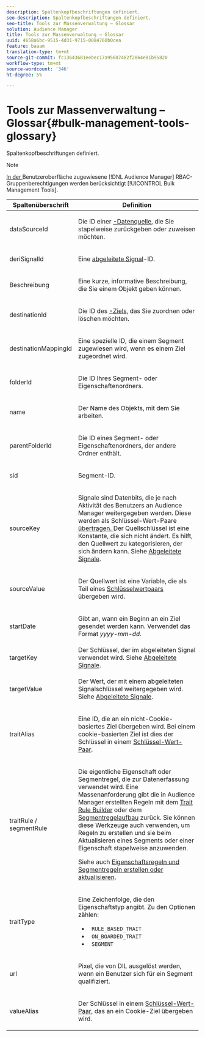 ```yaml
---
description: Spaltenkopfbeschriftungen definiert.
seo-description: Spaltenkopfbeschriftungen definiert.
seo-title: Tools zur Massenverwaltung – Glossar
solution: Audience Manager
title: Tools zur Massenverwaltung – Glossar
uuid: 4658a6bc-9515-4d31-9715-0084760b0cea
feature: baaam
translation-type: tm+mt
source-git-commit: fc13643681eebec17a95607482f2864e81b95820
workflow-type: tm+mt
source-wordcount: '346'
ht-degree: 5%

---
```



# Tools zur Massenverwaltung – Glossar{#bulk-management-tools-glossary}

Spaltenkopfbeschriftungen definiert.

<!-- 

<p>r_bulk_glossary.xml </p>

 -->

>[!NOTE]
>
>[In der ](../../features/administration/administration-overview.md) Benutzeroberfläche zugewiesene  [!DNL Audience Manager] RBAC-Gruppenberechtigungen werden berücksichtigt  [!UICONTROL Bulk Management Tools].

<table id="table_2C2BC2FB3EFC443C9A5AE18EFC6FABFD"> 
 <thead> 
  <tr> 
   <th colname="col1" class="entry"> Spaltenüberschrift </th> 
   <th colname="col2" class="entry"> Definition </th> 
  </tr> 
 </thead>
 <tbody> 
  <tr> 
   <td colname="col1"> <p> <span class="term"> dataSourceId</span> </p> </td> 
   <td colname="col2"> <p>Die ID einer <a href="../../features/datasources-list-and-settings.md#data-sources-list-and-settings">-Datenquelle</a>, die Sie stapelweise zurückgeben oder zuweisen möchten. </p> </td> 
  </tr> 
  <tr> 
   <td colname="col1"> <p> <span class="term"> deriSignalId</span> </p> </td> 
   <td colname="col2"> <p>Eine <a href="../../features/derived-signals.md"> abgeleitete Signal</a>-ID. </p> </td> 
  </tr> 
  <tr> 
   <td colname="col1"> <p> <span class="term"> Beschreibung</span> </p> </td> 
   <td colname="col2"> <p>Eine kurze, informative Beschreibung, die Sie einem Objekt geben können. </p> </td> 
  </tr> 
  <tr> 
   <td colname="col1"> <p> <span class="term"> destinationId</span> </p> </td> 
   <td colname="col2"> <p>Die ID des <a href="../../features/destinations/destinations.md">-Ziels</a>, das Sie zuordnen oder löschen möchten. </p> </td> 
  </tr> 
  <tr> 
   <td colname="col1"> <p> <span class="term"> destinationMappingId</span> </p> </td> 
   <td colname="col2"> <p>Eine spezielle ID, die einem Segment zugewiesen wird, wenn es einem Ziel zugeordnet wird. </p> </td> 
  </tr> 
  <tr> 
   <td colname="col1"> <p> <span class="term"> folderId</span> </p> </td> 
   <td colname="col2"> <p>Die ID Ihres Segment- oder Eigenschaftenordners. </p> </td> 
  </tr> 
  <tr> 
   <td colname="col1"> <p> <span class="term"> name</span> </p> </td> 
   <td colname="col2"> <p>Der Name des Objekts, mit dem Sie arbeiten. </p> </td> 
  </tr> 
  <tr> 
   <td colname="col1"> <p> <span class="term"> parentFolderId</span> </p> </td> 
   <td colname="col2"> <p>Die ID eines Segment- oder Eigenschaftenordners, der andere Ordner enthält. </p> </td> 
  </tr> 
  <tr> 
   <td colname="col1"> <p> <span class="term"> sid</span> </p> </td> 
   <td colname="col2"> <p>Segment-ID. </p> </td> 
  </tr> 
  <tr> 
   <td colname="col1"> <p> <span class="term"> sourceKey</span> </p> </td> 
   <td colname="col2"> <p>Signale sind Datenbits, die je nach Aktivität des Benutzers an <span class="keyword"> Audience Manager</span> weitergegeben werden. Diese werden als Schlüssel-Wert-Paare <a href="../../reference/key-value-pairs-explained.md"> übertragen. </a> Der Quellschlüssel ist eine Konstante, die sich nicht ändert. Es hilft, den Quellwert zu kategorisieren, der sich ändern kann. Siehe <a href="../../features/derived-signals.md"> Abgeleitete Signale</a>. </p> </td> 
  </tr> 
  <tr> 
   <td colname="col1"> <p> <span class="term"> sourceValue</span> </p> </td> 
   <td colname="col2"> <p>Der Quellwert ist eine Variable, die als Teil eines <a href="../../reference/key-value-pairs-explained.md"> Schlüsselwertpaars</a> übergeben wird. </p> </td> 
  </tr> 
  <tr> 
   <td colname="col1"> <p> <span class="term"> startDate</span> </p> </td> 
   <td colname="col2"> <p>Gibt an, wann ein Beginn an ein Ziel gesendet werden kann. Verwendet das Format <i>yyyy-mm-dd</i>. </p> </td> 
  </tr> 
  <tr> 
   <td colname="col1"> <p> <span class="term"> targetKey</span> </p> </td> 
   <td colname="col2">Der Schlüssel, der im abgeleiteten Signal verwendet wird. Siehe <a href="../../features/derived-signals.md"> Abgeleitete Signale</a>. </td> 
  </tr> 
  <tr> 
   <td colname="col1"> <p> <span class="term"> targetValue</span> </p> </td> 
   <td colname="col2"> <p>Der Wert, der mit einem abgeleiteten Signalschlüssel weitergegeben wird. Siehe <a href="../../features/derived-signals.md"> Abgeleitete Signale</a>. </p> </td> 
  </tr> 
  <tr> 
   <td colname="col1"> <p> <span class="term"> traitAlias</span> </p> </td> 
   <td colname="col2"> <p>Eine ID, die an ein nicht-Cookie-basiertes Ziel übergeben wird. Bei einem cookie-basierten Ziel ist dies der Schlüssel in einem <a href="../../reference/key-value-pairs-explained.md"> Schlüssel-Wert-Paar</a>. </p> </td> 
  </tr> 
  <tr> 
   <td colname="col1"> <p> <span class="term"> traitRule / segmentRule</span> </p> </td> 
   <td colname="col2"> <p>Die eigentliche Eigenschaft oder Segmentregel, die zur Datenerfassung verwendet wird. Eine Massenanforderung gibt die in <span class="keyword"> Audience Manager</span> erstellten Regeln mit dem <a href="../../features/traits/about-trait-builder.md"> Trait Rule Builder</a> oder dem <a href="../../features/segments/segment-builder.md"> Segmentregelaufbau</a> zurück. Sie können diese Werkzeuge auch verwenden, um Regeln zu erstellen und sie beim Aktualisieren eines Segments oder einer Eigenschaft stapelweise anzuwenden. </p> <p>Siehe auch <a href="../../reference/bulk-management-tools/bulk-rules.md"> Eigenschaftsregeln und Segmentregeln erstellen oder aktualisieren</a>. </p> </td> 
  </tr> 
  <tr> 
   <td colname="col1"> <p> <span class="term"> traitType</span> </p> </td> 
   <td colname="col2"> <p>Eine Zeichenfolge, die den Eigenschaftstyp angibt. Zu den Optionen zählen: </p> 
    <ul id="ul_AB5B4F87B14241DCBBE44B0B7BD4EF72"> 
     <li id="li_21F9412CDDC64FAA888C6542E284C436"> <code> RULE_BASED_TRAIT</code> </li> 
     <li id="li_5A5EA9A1EC5C45C991875EBBE7979A5A"> <code> ON_BOARDED_TRAIT </code> </li> 
     <li id="li_F38B58ADE3324E97A71E3F94F11945BE"> <code> SEGMENT</code> </li> 
    </ul> </td> 
  </tr> 
  <tr> 
   <td colname="col1"> <p> <span class="term"> url</span> </p> </td> 
   <td colname="col2"> <p>Pixel, die von DIL ausgelöst werden, wenn ein Benutzer sich für ein Segment qualifiziert. </p> </td> 
  </tr> 
  <tr> 
   <td colname="col1"> <p> <span class="term"> valueAlias</span> </p> </td> 
   <td colname="col2"> <p>Der Schlüssel in einem <a href="../../reference/key-value-pairs-explained.md"> Schlüssel-Wert-Paar</a>, das an ein Cookie-Ziel übergeben wird. </p> </td> 
  </tr> 
 </tbody> 
</table>


